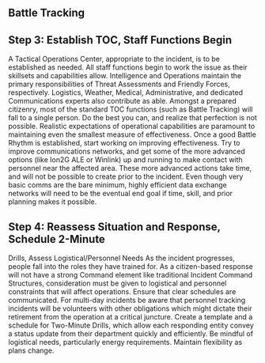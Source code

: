 <h2 class="title-font text-uppercase"><span class="text-larger">B</span>attle <span class="text-larger">T</span>racking</h2>

## Step 3: Establish TOC, Staff Functions Begin

A Tactical Operations Center, appropriate to the incident, is to be established as needed. All staff functions
begin to work the issue as their skillsets and capabilities allow. Intelligence and Operations maintain the
primary responsibilities of Threat Assessments and Friendly Forces, respectively. Logistics, Weather, Medical,
Administrative, and dedicated Communications experts also contribute as able. Amongst a prepared
citizenry, most of the standard TOC functions (such as Battle Tracking) will fall to a single person. Do the
best you can, and realize that perfection is not possible. Realistic expectations of operational capabilities
are paramount to maintaining even the smallest measure of effectiveness.
Once a good Battle Rhythm is established, start working on improving effectiveness. Try to improve
communications networks, and get some of the more advanced options (like Ion2G ALE or Winlink) up
and running to make contact with personnel near the affected area. These more advanced actions take
time, and will not be possible to create prior to the incident. Even though very basic comms are the bare
minimum, highly efficient data exchange networks will need to be the eventual end goal if time, skill, and
prior planning makes it possible.

## Step 4: Reassess Situation and Response, Schedule 2-Minute

Drills, Assess Logistical/Personnel Needs
As the incident progresses, people fall into the roles they have trained for. As a citizen-based response will
not have a strong Command element like traditional Incident Command Structures, consideration must be
given to logistical and personnel constraints that will affect operations. Ensure that clear schedules are
communicated. For multi-day incidents be aware that personnel tracking incidents will be volunteers with
other obligations which might dictate their retirement from the operation at a critical juncture. Create a
template and a schedule for Two-Minute Drills, which allow each responding entity convey a status update
from their department quickly and efficiently. Be mindful of logistical needs, particularly energy requirements.
Maintain flexibility as plans change.